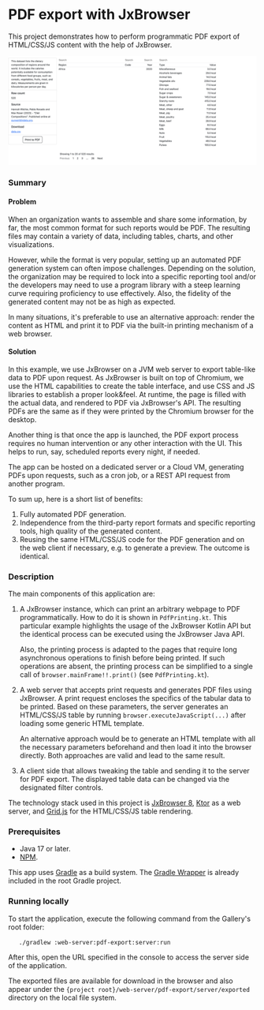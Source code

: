 # PDF export with JxBrowser

This project demonstrates how to perform programmatic PDF export of HTML/CSS/JS content
with the help of JxBrowser.

![screenshot.png](.github/readme-resources/screenshot.png)

### Summary

#### Problem

When an organization wants to assemble and share some information, by far, 
the most common format for such reports would be PDF. The resulting files may 
contain a variety of data, including tables, charts, and other visualizations. 

However, while the format is very popular, setting up an automated PDF generation system 
can often impose challenges. Depending on the solution, the organization may be required 
to lock into a specific reporting tool and/or the developers may need to use a program library 
with a steep learning curve requiring proficiency to use effectively. Also, the fidelity 
of the generated content may not be as high as expected.

In many situations, it's preferable to use an alternative approach: render the content 
as HTML and print it to PDF via the built-in printing mechanism of a web browser.

#### Solution

In this example, we use JxBrowser on a JVM web server to export table-like data
to PDF upon request. As JxBrowser is built on top of Chromium, we use the HTML
capabilities to create the table interface, and use CSS and JS libraries to establish
a proper look&feel. At runtime, the page is filled with the actual data, and rendered
to PDF via JxBrowser's API. The resulting PDFs are the same as if they were printed
by the Chromium browser for the desktop.

Another thing is that once the app is launched, the PDF export process requires
no human intervention or any other interaction with the UI. This helps to run,
say, scheduled reports every night, if needed.

The app can be hosted on a dedicated server or a Cloud VM, generating PDFs upon 
requests, such as a cron job, or a REST API request from another program.

To sum up, here is a short list of benefits:

1. Fully automated PDF generation.
2. Independence from the third-party report formats and specific reporting tools, 
   high quality of the generated content.
3. Reusing the same HTML/CSS/JS code for the PDF generation and on the web
   client if necessary, e.g. to generate a preview. The outcome is identical.

### Description

The main components of this application are:

1. A JxBrowser instance, which can print an arbitrary webpage to PDF programmatically.
   How to do it is shown in `PdfPrinting.kt`. This particular example highlights
   the usage of the JxBrowser Kotlin API but the identical process can be executed
   using the JxBrowser Java API.

   Also, the printing process is adapted to the pages that require long asynchronous
   operations to finish before being printed. If such operations are absent, the printing
   process can be simplified to a single call of `browser.mainFrame!!.print()`
   (see `PdfPrinting.kt`).

2. A web server that accepts print requests and generates PDF files using JxBrowser.
   A print request encloses the specifics of the tabular data to be printed. Based
   on these parameters, the server generates an HTML/CSS/JS table by running
   `browser.executeJavaScript(...)` after loading some generic HTML template.

   An alternative approach would be to generate an HTML template with all the
   necessary parameters beforehand and then load it into the browser directly.
   Both approaches are valid and lead to the same result.

3. A client side that allows tweaking the table and sending it to the server for PDF export.
   The displayed table data can be changed via the designated filter controls.

The technology stack used in this project is [JxBrowser 8][jxbrowser], [Ktor][ktor]
as a web server, and [Grid.js][gridjs] for the HTML/CSS/JS table rendering.

### Prerequisites

- Java 17 or later.
- [NPM][npm].

This app uses [Gradle][gradle] as a build system. The [Gradle Wrapper][gradle-wrapper]
is already included in the root Gradle project.

### Running locally

To start the application, execute the following command
from the Gallery's root folder:

```shell
   ./gradlew :web-server:pdf-export:server:run
```

After this, open the URL specified in the console to access the server side of the application.

The exported files are available for download in the browser and also appear
under the `{project root}/web-server/pdf-export/server/exported` directory
on the local file system.

[jxbrowser]: https://teamdev.com/jxbrowser
[ktor]: https://ktor.io
[gridjs]: https://gridjs.io
[npm]: https://nodejs.org/en/download
[gradle]: https://gradle.org
[gradle-wrapper]: https://docs.gradle.org/current/userguide/gradle_wrapper.html

